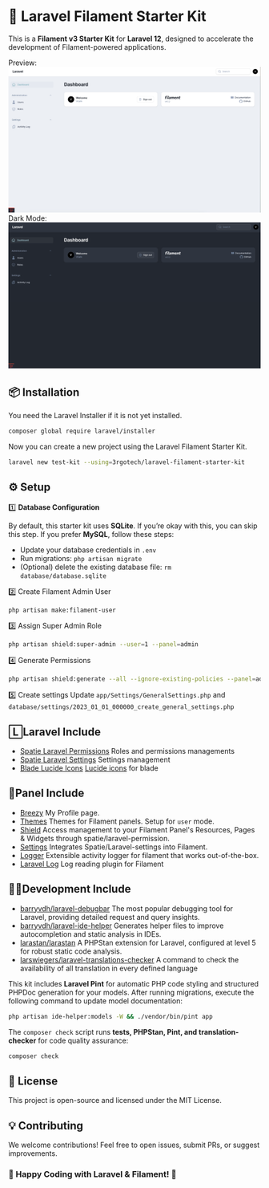 # 🚀 Laravel Filament Starter Kit

This is a **Filament v3 Starter Kit** for **Laravel 12**, designed to accelerate the development of Filament-powered applications.

Preview:
![](https://raw.githubusercontent.com/ercogx/laravel-filament-starter-kit/main/preview-white.png)
Dark Mode:
![](https://raw.githubusercontent.com/ercogx/laravel-filament-starter-kit/main/preview.png)

## 📦 Installation

You need the Laravel Installer if it is not yet installed.

```bash
composer global require laravel/installer
```

Now you can create a new project using the Laravel Filament Starter Kit.

```bash
laravel new test-kit --using=3rgotech/laravel-filament-starter-kit
```

## ⚙️ Setup

1️⃣ **Database Configuration**

By default, this starter kit uses **SQLite**. If you’re okay with this, you can skip this step. If you prefer **MySQL**, follow these steps:

- Update your database credentials in `.env`
- Run migrations: `php artisan migrate`
- (Optional) delete the existing database file: ```rm database/database.sqlite```

2️⃣ Create Filament Admin User
```bash
php artisan make:filament-user
```

3️⃣ Assign Super Admin Role
```bash
php artisan shield:super-admin --user=1 --panel=admin
```

4️⃣ Generate Permissions
```bash
php artisan shield:generate --all --ignore-existing-policies --panel=admin
```

5️⃣ Create settings
Update `app/Settings/GeneralSettings.php` and `database/settings/2023_01_01_000000_create_general_settings.php`

## 🄻Laravel Include

- [Spatie Laravel Permissions](https://spatie.be/docs/laravel-permission/) Roles and permissions managements
- [Spatie Laravel Settings](https://github.com/spatie/laravel-settings) Settings management
- [Blade Lucide Icons](https://github.com/PascaleBeier/blade-lucide-icons) [Lucide icons](https://lucide.dev/) for blade

## 🌟Panel Include

- [Breezy](https://filamentphp.com/plugins/jeffgreco-breezy) My Profile page.
- [Themes](https://filamentphp.com/plugins/hasnayeen-themes) Themes for Filament panels. Setup for `user` mode.
- [Shield](https://filamentphp.com/plugins/bezhansalleh-shield) Access management to your Filament Panel's Resources, Pages & Widgets through spatie/laravel-permission.
- [Settings](https://filamentphp.com/plugins/filament-spatie-settings) Integrates Spatie/Laravel-settings into Filament.
- [Logger](https://filamentphp.com/plugins/z3d0x-logger) Extensible activity logger for filament that works out-of-the-box.
- [Laravel Log](https://filamentphp.com/plugins/saade-laravel-log) Log reading plugin for Filament

## 🧑‍💻Development Include

- [barryvdh/laravel-debugbar](https://github.com/barryvdh/laravel-debugbar) The most popular debugging tool for Laravel, providing detailed request and query insights.
- [barryvdh/laravel-ide-helper](https://github.com/barryvdh/laravel-ide-helper) Generates helper files to improve autocompletion and static analysis in IDEs.
- [larastan/larastan](https://github.com/larastan/larastan) A PHPStan extension for Laravel, configured at level 5 for robust static code analysis.
- [larswiegers/laravel-translations-checker](https://github.com/LarsWiegers/laravel-translations-checker) A command to check the availability of all translation in every defined language

This kit includes **Laravel Pint** for automatic PHP code styling and structured PHPDoc generation for your models.
After running migrations, execute the following command to update model documentation:

```bash
php artisan ide-helper:models -W && ./vendor/bin/pint app
```

The `composer check` script runs **tests, PHPStan, Pint, and translation-checker** for code quality assurance:
```bash
composer check
```

## 📜 License

This project is open-source and licensed under the MIT License.

## 💡 Contributing

We welcome contributions! Feel free to open issues, submit PRs, or suggest improvements.


### 🚀 Happy Coding with Laravel & Filament! 🎉
